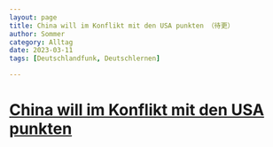 ```yaml
---
layout: page
title: China will im Konflikt mit den USA punkten （待更）
author: Sommer
category: Alltag
date: 2023-03-11 
tags: [Deutschlandfunk, Deutschlernen]

---
```


# [China will im Konflikt mit den USA punkten](https://www.deutschlandfunk.de/china-friedensinitiative-krieg-ukraine-usa-100.html)
